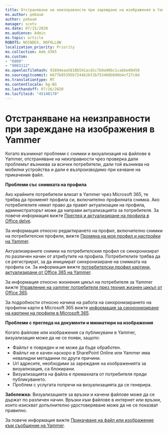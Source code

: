 ```yaml
---
title: Отстраняване на неизправности при зареждане на изображения в Yammer
ms.author: pebaum
author: pebaum
manager: scotv
ms.date: 07/15/2020
ms.audience: Admin
ms.topic: article
ROBOTS: NOINDEX, NOFOLLOW
localization_priority: Priority
ms.collection: Adm_O365
ms.custom:
- "6000"
- "9003112"
ms.openlocfilehash: 93894eaa5818b591acd1c7b9a90bc1cabbe00450
ms.sourcegitcommit: b677b85395b7244b2bf2b753468b696b4cf27c8d
ms.translationtype: MT
ms.contentlocale: bg-BG
ms.lasthandoff: 07/16/2020
ms.locfileid: "45148170"
---
```

# <a name="troubleshoot-image-loading-issues-in-yammer"></a>Отстраняване на неизправности при зареждане на изображения в Yammer

Когато възникнат проблеми с снимки и визуализация на файлове в Yammer, отстраняване на неизправности чрез проверка дали проблемът възниква за всички потребители, дали той възниква на мобилни устройства и дали е възпроизводимо при качване на прикачения файл.  

**Проблеми със снимката на профила**  

Ако крайните потребители влизат в Yammer чрез Microsoft 365, те трябва да променят профила си, включително профилната снимка. Ако потребителите нямат право да правят актуализации на профила, администраторът може да направи актуализацията за потребителя. За повече информация вижте [Преглед и актуализиране на профила в Office delve](https://support.microsoft.com/office/view-and-update-your-profile-in-office-delve-4e84343b-eedf-45a1-aeb9-8627ccca14ba).

За информация относно редактирането на профил, включително снимки на потребителски профили, вижте [Промяна на моя профил и настройки на Yammer](https://support.microsoft.com/office/classic-yammer-change-my-yammer-profile-and-settings-a3aeca0e-de34-4897-9b59-de6516542851). 

Актуализираните снимки на потребителския профил се синхронизират по различен начин от атрибутите на профила. Потребителите трябва да се регистрират, за да инициират синхронизиране на снимката на профила си. За информация вижте [потребителски профил картини, актуализирани от Office 365 на Yammer](https://docs.microsoft.com/yammer/manage-yammer-users/manage-users-across-their-lifecycle#q-are-user-profile-pictures-updated-from-office-365-to-yammer).

За информация относно жизнения цикъл на потребителя за Yammer вижте [Управление на yammer потребители през техния жизнен цикъл от Office 365](https://docs.microsoft.com/yammer/manage-yammer-users/manage-users-across-their-lifecycle).  

За подробности относно начина на работа на синхронизирането на профилни карти в Microsoft 365 вижте [информация за синхронизиране на картини на профили в Microsoft 365](https://support.microsoft.com/office/information-about-profile-picture-synchronization-in-microsoft-365-20594d76-d054-4af4-a660-401133e3d48a).  

**Проблеми с прегледа на документи и миниатюри на изображения**  

Когато файлове или изображения са публикувани в Yammer, визуализация може да не се появи, защото: 

- Файлът е повреден и не може да бъде обработен.
- Файлът не е качен наскоро в SharePoint Online или Yammer има невалидни метаданни по други причини.
- Url адресите, необходими за зареждане на изображенията за визуализация, са блокирани.
- Визуализацията на файла е премахната от потребителя преди публикуването.
- Проблем с услугата попречи на визуализацията да се генерира.

**Забележка:** Визуализациите за връзки и качени файлове може да се държат по различен начин. Връзки към файлове в интернет или връзки, които изискват допълнително удостоверяване може да не се показват правилно.

За повече информация вижте [Прикачване на файл или изображение към съобщение на Yammer](https://support.microsoft.com/office/attach-a-file-or-image-to-a-yammer-message-f576d4d1-ad66-4ce4-9c43-46cf75978dbf). 